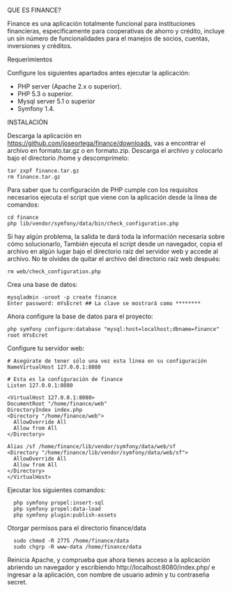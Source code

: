 QUE ES FINANCE?

Finance es una aplicación totalmente funcional para instituciones financieras, específicamente para cooperativas de ahorro y crédito, incluye un sin número de funcionalidades para el manejos de socios, cuentas, inversiones y créditos.

Requerimientos

Configure los siguientes apartados antes ejecutar la aplicación:

* PHP server (Apache 2.x o superior).
* PHP 5.3 o superior.
* Mysql server 5.1 o superior
* Symfony 1.4.

INSTALACIÓN

Descarga la aplicación en https://github.com/joseortega/finance/downloads, vas a encontrar el archivo en formato.tar.gz o en formato.zip. Descarga el archivo y colocarlo bajo el directorio /home y descomprímelo: 

```
tar zxpf finance.tar.gz
rm finance.tar.gz
```
Para saber que tu configuración de PHP cumple con los requisitos necesarios ejecuta el script que viene con la aplicación desde la línea de comandos:

```
cd finance
php lib/vendor/symfony/data/bin/check_configuration.php
```
Si hay algún problema, la salida te dará toda la información necesaria sobre cómo solucionarlo, También ejecuta el script desde un navegador, copia el archivo en algún lugar bajo el directorio raíz del servidor web y accede al archivo. No te olvides de quitar el archivo del directorio raíz web después:

```
rm web/check_configuration.php
```
Crea una base de datos:

```
mysqladmin -uroot -p create finance
Enter password: mYsEcret ## La clave se mostrará como ********

```
Ahora configure la base de datos para el proyecto:

```
php symfony configure:database "mysql:host=localhost;dbname=finance" root mYsEcret
```
Configure tu servidor web:

```
# Asegúrate de tener sólo una vez esta línea en su configuración
NameVirtualHost 127.0.0.1:8080

# Esta es la configuración de finance
Listen 127.0.0.1:8080

<VirtualHost 127.0.0.1:8080>
DocumentRoot "/home/finance/web"
DirectoryIndex index.php
<Directory "/home/finance/web">
  AllowOverride All
  Allow from All
</Directory>

Alias /sf /home/finance/lib/vendor/symfony/data/web/sf
<Directory "/home/finance/lib/vendor/symfony/data/web/sf">
  AllowOverride All
  Allow from All
</Directory>
</VirtualHost>

```
 
Ejecutar los siguientes comandos:

```
  php symfony propel:insert-sql
  php symfony propel:data-load
  php symfony plugin:publish-assets 
```
Otorgar permisos para el directorio finance/data

```
  sudo chmod -R 2775 /home/finance/data
  sudo chgrp -R www-data /home/finance/data
```
Reinicia Apache, y comprueba que ahora tienes acceso a la aplicación abriendo un navegador y escribiendo http://localhost:8080/index.php/ e ingresar a la aplicación, con nombre de usuario admin y tu contraseña secret.
